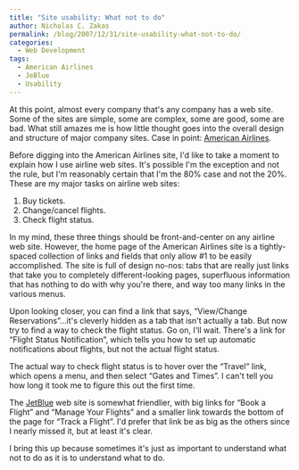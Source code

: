 ```yaml
---
title: "Site usability: What not to do"
author: Nicholas C. Zakas
permalink: /blog/2007/12/31/site-usability-what-not-to-do/
categories:
  - Web Development
tags:
  - American Airlines
  - JeBlue
  - Usability
---
```

At this point, almost every company that's any company has a web site. Some of the sites are simple, some are complex, some are good, some are bad. What still amazes me is how little thought goes into the overall design and structure of major company sites. Case in point: <a title="American Airlines" rel="external" href="http://www.aa.com">American Airlines</a>.

Before digging into the American Airlines site, I'd like to take a moment to explain how I use airline web sites. It's possible I'm the exception and not the rule, but I'm reasonably certain that I'm the 80% case and not the 20%. These are my major tasks on airline web sites:

  1. Buy tickets.
  2. Change/cancel flights.
  3. Check flight status.

In my mind, these three things should be front-and-center on any airline web site. However, the home page of the American Airlines site is a tightly-spaced collection of links and fields that only allow #1 to be easily accomplished. The site is full of design no-nos: tabs that are really just links that take you to completely different-looking pages, superfluous information that has nothing to do with why you're there, and way too many links in the various menus.

Upon looking closer, you can find a link that says, &#8220;View/Change Reservations&#8221;&#8230;it's cleverly hidden as a tab that isn't actually a tab. But now try to find a way to check the flight status. Go on, I'll wait. There's a link for &#8220;Flight Status Notification&#8221;, which tells you how to set up automatic notifications about flights, but not the actual flight status.

The actual way to check flight status is to hover over the &#8220;Travel&#8221; link, which opens a menu, and then select &#8220;Gates and Times&#8221;. I can't tell you how long it took me to figure this out the first time.

The <a title="JetBlue" rel="external" href="http://www.jetblue.com">JetBlue</a> web site is somewhat friendlier, with big links for &#8220;Book a Flight&#8221; and &#8220;Manage Your Flights&#8221; and a smaller link towards the bottom of the page for &#8220;Track a Flight&#8221;. I'd prefer that link be as big as the others since I nearly missed it, but at least it's clear.

I bring this up because sometimes it's just as important to understand what not to do as it is to understand what to do.

